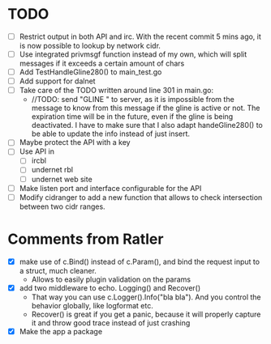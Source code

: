 # TODO
* [ ] Restrict output in both API and irc. With the recent commit 5 mins ago, it is now possible to lookup by network cidr.
* [ ] Use integrated privmsgf function instead of my own, which will split messages if it exceeds a certain amount of chars
* [ ] Add TestHandleGline280() to main_test.go
* [ ] Add support for dalnet
* [ ] Take care of the TODO written around line 301 in main.go:
  * //TODO: send "GLINE <mask>" to server, as it is impossible from the message to know from this message if the gline is active or not. The expiration time will be in the future, even if the gline is being deactivated. I have to make sure that I also adapt handeGline280() to be able to update the info instead of just insert.
* [ ] Maybe protect the API with a key
* [ ] Use API in
  * [ ] ircbl
  * [ ] undernet rbl
  * [ ] undernet web site
* [ ] Make listen port and interface configurable for the API
* [ ] Modify cidranger to add a new function that allows to check intersection between two cidr ranges.

# Comments from Ratler
* [X] make use of c.Bind() instead of c.Param(), and bind the request input to a struct, much cleaner.
  * Allows to easily plugin validation on the params
* [X] add two middleware to echo. Logging() and Recover()
  * That way you can use c.Logger().Info("bla bla"). And you control the behavior globally, like logformat etc.
  * Recover() is great if you get a panic, because it will properly capture it and throw good trace instead of just crashing
* [X] Make the app a package
